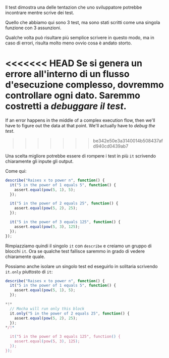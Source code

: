Il test dimostra una delle tentazion che uno sviluppatore potrebbe incontrare mentre scrive dei test.

Quello che abbiamo qui sono 3 test, ma sono stati scritti come una singola funzione con 3 assunzioni.

Qualche volta può risultare più semplice scrivere in questo modo, ma in caso di errori, risulta molto meno ovvio cosa è andato storto.

<<<<<<< HEAD
Se si genera un errore all'interno di un flusso d'esecuzione complesso, dovremmo controllare ogni dato. Saremmo costretti a *debuggare il test*.
=======
If an error happens in the middle of a complex execution flow, then we'll have to figure out the data at that point. We'll actually have to *debug the test*.
>>>>>>> be342e50e3a3140014b508437afd940cd0439ab7

Una scelta migliore potrebbe essere di rompere i test in più `it` scrivendo chiaramente gli inpute gli output.

Come qui:
```js
describe("Raises x to power n", function() {
  it("5 in the power of 1 equals 5", function() {
    assert.equal(pow(5, 1), 5);
  });

  it("5 in the power of 2 equals 25", function() {
    assert.equal(pow(5, 2), 25);
  });

  it("5 in the power of 3 equals 125", function() {
    assert.equal(pow(5, 3), 125);
  });
});
```

Rimpiazziamo quindi il singolo `it` con `describe` e creiamo un gruppo di blocchi `it`. Ora se qualche test fallisce saremmo in grado di vedere chiaramente quale.

Possiamo anche isolare un singolo test ed eseguirlo in solitaria scrivendo `it.only` piuttosto di `it`:


```js
describe("Raises x to power n", function() {
  it("5 in the power of 1 equals 5", function() {
    assert.equal(pow(5, 1), 5);
  });

*!*
  // Mocha will run only this block
  it.only("5 in the power of 2 equals 25", function() {
    assert.equal(pow(5, 2), 25);
  });
*/!*

  it("5 in the power of 3 equals 125", function() {
    assert.equal(pow(5, 3), 125);
  });
});
```

